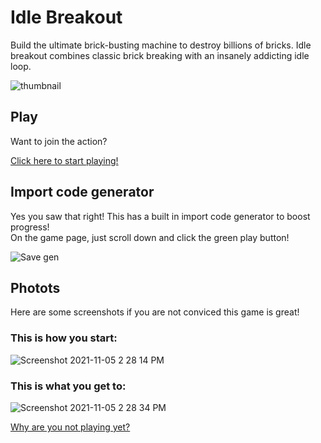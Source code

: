 # Idle Breakout
Build the ultimate brick-busting machine to destroy billions of bricks. Idle breakout combines classic brick breaking with an insanely addicting idle loop.

![thumbnail](https://user-images.githubusercontent.com/58097612/140560557-fde4d050-0a89-44aa-b8e1-2d7fc837f8fc.png)

## Play

Want to join the action?

[Click here to start playing!](https://cyclokid.github.io/idle-breakout-sus/)

## Import code generator
Yes you saw that right! This has a built in import code generator to boost progress!<br>
On the game page, just scroll down and click the green play button!

![Save gen](https://user-images.githubusercontent.com/58097612/140563160-398db317-b4bc-42ee-ba6a-7f1b780c7465.png)

## Photots

Here are some screenshots if you are not conviced this game is great!

### This is how you start:
![Screenshot 2021-11-05 2 28 14 PM](https://user-images.githubusercontent.com/58097612/140563490-1041ed31-f565-4b2e-9cdb-d55973f969b0.png)

### This is what you get to:
![Screenshot 2021-11-05 2 28 34 PM](https://user-images.githubusercontent.com/58097612/140563564-b56f2a84-81a3-487d-87b7-e72f3fc544f8.png)

[Why are you not playing yet?](https://cyclokid.github.io/idle-breakout/)
